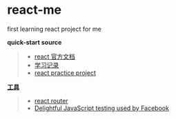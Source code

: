# react-me

first learning react project for me

**quick-start source**
>* [react 官方文档](https://zh-hans.reactjs.org/docs/)
>* [学习记录](note/react_me.md)
>* [react practice project](https://github.com/shuiRong/ReactCnodeJS)

[**工具**](https://zh-hans.reactjs.org/community/support.html)
>* [react router](https://reacttraining.com/react-router/web/guides/quick-start)
>* [Delightful JavaScript testing used by Facebook](https://jestjs.io/)
